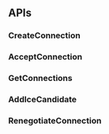 ## APIs

### CreateConnection

### AcceptConnection

### GetConnections

### AddIceCandidate

### RenegotiateConnection